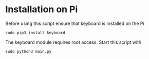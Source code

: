# Installation on Pi
Before using this script ensure that keyboard is installed on the Pi

```sudo pip3 install keyboard```

The keyboard module requires root access. Start this script with

```sudo python3 main.py```